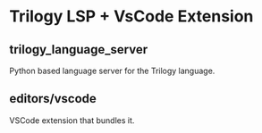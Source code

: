 # Trilogy LSP + VsCode Extension

## trilogy_language_server 

Python based language server for the Trilogy language.

## editors/vscode

VSCode extension that bundles it.
